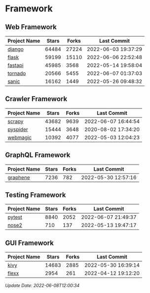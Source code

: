 # Framework

## Web Framework
| Project Name | Stars | Forks | Last Commit |
| ------------ | ----- | ----- | ----------- |
| [django](https://github.com/django/django) | 64484 | 27224 | 2022-06-03 19:37:29 |
| [flask](https://github.com/pallets/flask) | 59199 | 15110 | 2022-06-06 22:52:48 |
| [fastapi](https://github.com/tiangolo/fastapi) | 45985 | 3568 | 2022-05-14 19:58:04 |
| [tornado](https://github.com/tornadoweb/tornado) | 20566 | 5455 | 2022-06-07 01:37:03 |
| [sanic](https://github.com/sanic-org/sanic) | 16162 | 1449 | 2022-05-26 09:48:32 |

## Crawler Framework
| Project Name | Stars | Forks | Last Commit |
| ------------ | ----- | ----- | ----------- |
| [scrapy](https://github.com/scrapy/scrapy) | 43682 | 9639 | 2022-06-07 16:44:54 |
| [pyspider](https://github.com/binux/pyspider) | 15444 | 3648 | 2020-08-02 17:34:20 |
| [webmagic](https://github.com/code4craft/webmagic) | 10392 | 4077 | 2022-05-03 12:04:23 |

## GraphQL Framework
| Project Name | Stars | Forks | Last Commit |
| ------------ | ----- | ----- | ----------- |
| [graphene](https://github.com/graphql-python/graphene) | 7236 | 782 | 2022-05-30 12:57:16 |

## Testing Framework
| Project Name | Stars | Forks | Last Commit |
| ------------ | ----- | ----- | ----------- |
| [pytest](https://github.com/pytest-dev/pytest) | 8840 | 2052 | 2022-06-07 21:49:37 |
| [nose2](https://github.com/nose-devs/nose2) | 710 | 137 | 2022-05-13 19:47:17 |

## GUI Framework
| Project Name | Stars | Forks | Last Commit |
| ------------ | ----- | ----- | ----------- |
| [kivy](https://github.com/kivy/kivy) | 14683 | 2885 | 2022-05-30 16:39:14 |
| [flexx](https://github.com/flexxui/flexx) | 2954 | 261 | 2022-04-12 19:12:20 |

*Update Date: 2022-06-08T12:00:34*